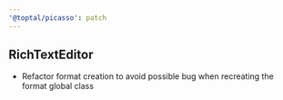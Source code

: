 ```yaml
---
'@toptal/picasso': patch
---
```


## RichTextEditor

- Refactor format creation to avoid possible bug when recreating the format global class
